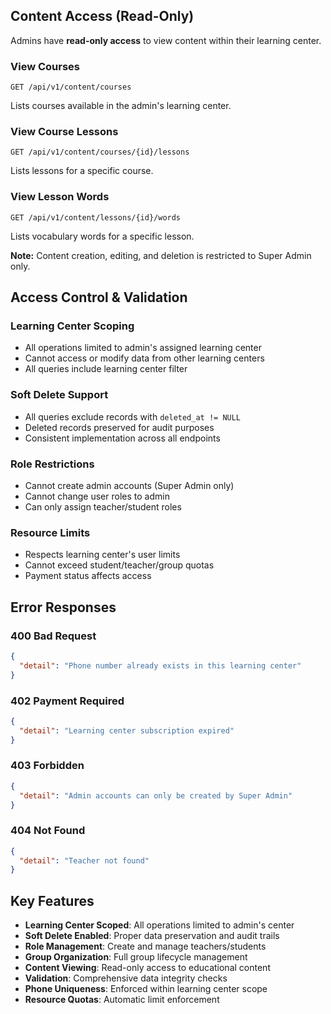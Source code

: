 ## Content Access (Read-Only)

Admins have **read-only access** to view content within their learning center.

### View Courses
`GET /api/v1/content/courses`

Lists courses available in the admin's learning center.

### View Course Lessons
`GET /api/v1/content/courses/{id}/lessons`

Lists lessons for a specific course.

### View Lesson Words
`GET /api/v1/content/lessons/{id}/words`

Lists vocabulary words for a specific lesson.

**Note:** Content creation, editing, and deletion is restricted to Super Admin only.

## Access Control & Validation

### Learning Center Scoping
- All operations limited to admin's assigned learning center
- Cannot access or modify data from other learning centers
- All queries include learning center filter

### Soft Delete Support
- All queries exclude records with `deleted_at != NULL`
- Deleted records preserved for audit purposes
- Consistent implementation across all endpoints

### Role Restrictions
- Cannot create admin accounts (Super Admin only)
- Cannot change user roles to admin
- Can only assign teacher/student roles

### Resource Limits
- Respects learning center's user limits
- Cannot exceed student/teacher/group quotas
- Payment status affects access

## Error Responses

### 400 Bad Request
```json
{
  "detail": "Phone number already exists in this learning center"
}
```

### 402 Payment Required
```json
{
  "detail": "Learning center subscription expired"
}
```

### 403 Forbidden
```json
{
  "detail": "Admin accounts can only be created by Super Admin"
}
```

### 404 Not Found
```json
{
  "detail": "Teacher not found"
}
```

## Key Features

- **Learning Center Scoped**: All operations limited to admin's center
- **Soft Delete Enabled**: Proper data preservation and audit trails
- **Role Management**: Create and manage teachers/students
- **Group Organization**: Full group lifecycle management
- **Content Viewing**: Read-only access to educational content
- **Validation**: Comprehensive data integrity checks
- **Phone Uniqueness**: Enforced within learning center scope
- **Resource Quotas**: Automatic limit enforcement
